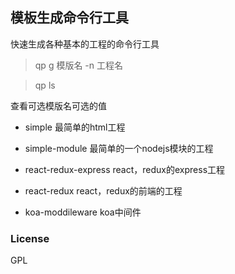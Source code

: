 ## 模板生成命令行工具

快速生成各种基本的工程的命令行工具

> qp g 模版名 -n 工程名


> qp ls

查看可选模版名可选的值

 - simple 最简单的html工程
  
 - simple-module 最简单的一个nodejs模块的工程
 
 - react-redux-express react，redux的express工程
  
 - react-redux react，redux的前端的工程
 
 - koa-moddileware koa中间件
 
 ### License
 
 GPL